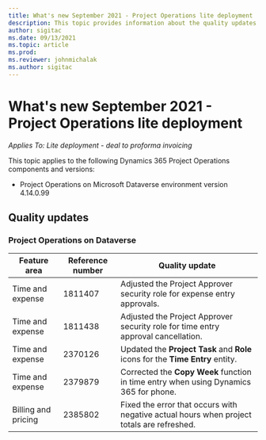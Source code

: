 ```yaml
---
title: What's new September 2021 - Project Operations lite deployment
description: This topic provides information about the quality updates available in the September 2021 release of Project Operations lite deployment.
author: sigitac
ms.date: 09/13/2021
ms.topic: article
ms.prod:
ms.reviewer: johnmichalak
ms.author: sigitac
---
```


# What's new September 2021 - Project Operations lite deployment

_Applies To: Lite deployment - deal to proforma invoicing_

This topic applies to the following Dynamics 365 Project Operations components and versions:

  - Project Operations on Microsoft Dataverse environment version 4.14.0.99


## Quality updates

### Project Operations on Dataverse


| **Feature area** | **Reference number** | **Quality update** |
| --- | --- | --- |
| Time and expense | 1811407 | Adjusted the Project Approver security role for expense entry approvals. |
| Time and expense | 1811438 | Adjusted the Project Approver security role for time entry approval cancellation. |
| Time and expense | 2370126 | Updated the **Project Task** and **Role** icons for the **Time Entry** entity. |
| Time and expense | 2379879 | Corrected the **Copy Week** function in time entry when using Dynamics 365 for phone. |
| Billing and pricing | 2385802 | Fixed the error that occurs with negative actual hours when project totals are refreshed.|
